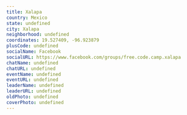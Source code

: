 ```yaml
---
title: Xalapa
country: Mexico
state: undefined
city: Xalapa
neighborhood: undefined
coordinates: 19.527409, -96.923879
plusCode: undefined
socialName: Facebook
socialURL: https://www.facebook.com/groups/free.code.camp.xalapa
chatName: undefined
chatURL: undefined
eventName: undefined
eventURL: undefined
leaderName: undefined
leaderURL: undefined
oldPhoto: undefined
coverPhoto: undefined
---
```

